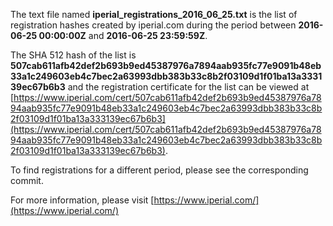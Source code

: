 The text file named **iperial_registrations_2016_06_25.txt** is the list of registration hashes created by iperial.com during the period between **2016-06-25 00:00:00Z** and **2016-06-25 23:59:59Z**.

The SHA 512 hash of the list is **507cab611afb42def2b693b9ed45387976a7894aab935fc77e9091b48eb33a1c249603eb4c7bec2a63993dbb383b33c8b2f03109d1f01ba13a333139ec67b6b3** and the registration certificate for the list can be viewed at [https://www.iperial.com/cert/507cab611afb42def2b693b9ed45387976a7894aab935fc77e9091b48eb33a1c249603eb4c7bec2a63993dbb383b33c8b2f03109d1f01ba13a333139ec67b6b3](https://www.iperial.com/cert/507cab611afb42def2b693b9ed45387976a7894aab935fc77e9091b48eb33a1c249603eb4c7bec2a63993dbb383b33c8b2f03109d1f01ba13a333139ec67b6b3).

To find registrations for a different period, please see the corresponding commit.

For more information, please visit [https://www.iperial.com/](https://www.iperial.com/)
